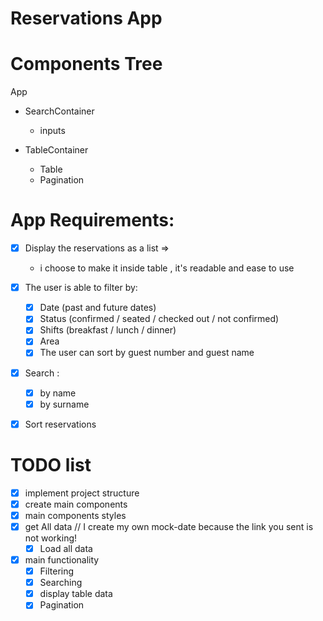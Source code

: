 # Reservations App

# Components Tree

App

- SearchContainer

  - inputs

- TableContainer
  - Table
  - Pagination

# App Requirements:

- [x] Display the reservations as a list =>

  - i choose to make it inside table , it's readable and ease to use

- [x] The user is able to filter by:

  - [x] Date (past and future dates)
  - [x] Status (confirmed / seated / checked out / not confirmed)
  - [x] Shifts (breakfast / lunch / dinner)
  - [x] Area
  - [x] The user can sort by guest number and guest name

- [x] Search :

  - [x] by name
  - [x] by surname

- [x] Sort reservations

# TODO list

- [x] implement project structure
- [x] create main components
- [x] main components styles
- [x] get All data // I create my own mock-date because the link you sent is not working!
  - [x] Load all data
- [x] main functionality
  - [x] Filtering
  - [x] Searching
  - [x] display table data
  - [x] Pagination
